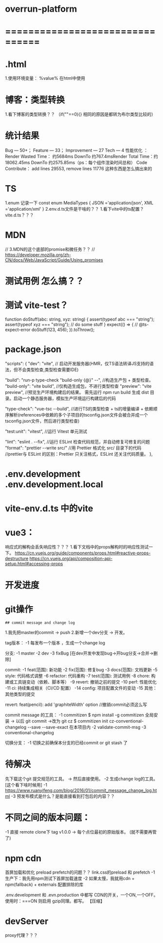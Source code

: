 # overrun-platform

# ================================
# .html
1.使用环境变量： %value% 在html中使用


# 博客：类型转换 
1.看下博客的类型转换？？
（if(""==0){} 相同的原因是都转为布尔类型比较的）



# 统计结果
Bug — 50+；
Feature — 33；
Improvement — 27
Tech — 4
性能优化 ：
Render Wasted Time： 约5684ms 
DownTo 约767.4msRender 
Total Time：约18062.45ms 
DownTo 约2575.85ms（ps：每个组件渲染时间总和）
Code Contribute：
add lines 29553, remove lines 11776
这种东西是怎么搞出来的


# TS
1.enum 记录一下
const enum MediaTypes {
    JSON ='application/json',
    XML ='application/xml'
}
2.env.d.ts文件是干啥的？？ 1.看下vite中的ts配置？vite.d.ts？？？


# MDN
// 3.MDN的这个底部的promise和微任务？？
// https://developer.mozilla.org/zh-CN/docs/Web/JavaScript/Guide/Using_promises 



# 测试用例 怎么搞？？
# 测试 vite-test？
function doStuff(abc: string, xyz: string) {
assert(typeof abc === "string");
assert(typeof xyz === "string");
// do some stuff
}
expect(() => {
// @ts-expect-error
doStuff(123, 456);
}).toThrow();


# package.json
"scripts": {
"dev": "vite",  // 启动开发服务器(HMR，仅TS语法转译JS支持的语法，但不会类型检查,类型检查需要IDE)

"build": "run-p type-check \"build-only {@}\" --",      //构造生产包 + 类型检查。
"build-only": "vite build", //仅构造生成包，不进行类型检查
"preview": "vite preview",  //预览生产环境构建后的结果。 需先运行 npm run build 生成 dist 目录。启动一个静态服务器，模拟生产环境运行构建后的代码

"type-check": "vue-tsc --build", //进行TS的类型检查 + ts的增量编译 + 依赖顺序解析(references中依赖的多个子项目的tsconfig.json文件会被合并成一个tsconfig.json文件，然后进行类型检查)

"test:unit": "vitest",      //运行 Vitest 单元测试

"lint": "eslint . --fix",   //运行 ESLint 检查代码规范，并自动修复可修复的问题
"format": "prettier --write src/"   //用 Prettier 格式化 src/ 目录下的代码
            //prettier与 ESLint 的区别：Prettier 只关注格式，ESLint 还关注代码质量。
},



#  .env.development .env.development.local
# vite-env.d.ts 中的vite





# vue3：
响应式的解构会丢失响应性？？？
1.看下文档中的props解构时的响应性测试一下。
https://cn.vuejs.org/guide/components/props.html#reactive-props-destructure
https://cn.vuejs.org/api/composition-api-setup.html#accessing-props


# 开发进度

# git操作 
    ## commit message and change log
1.我先把master的commit -> push
2.新增一个dev分支 -> 开发。

tag版本：
-1 每发布一个版本 ，生成一个change log

分支:
-1 master
-2 dev
-3 fixBug [在dev开发中发现bug->开bug分支->合并->删除]

commit:
 -1 feat(范围): 新功能
 -2 fix(范围): 修复bug
 -3 docs(范围): 文档更新
 -5 style: 代码格式调整
 -6 refactor: 代码重构
 -7 test(范围): 测试用例
 -8 chore: 构建或工具链变动（依赖、脚本等）
 -9 revert: 撤销之前的提交
 -10 perf: 性能优化
-11 ci:	持续集成相关（CI/CD 配置）
-14 config: 项目配置文件的变动
-15 其他：其他类型的提交

revert: feat(pencil): add 'graphiteWidth' option    //撤销commit必须这么写


commit message 的工具：
-1 commitizen
$ npm install -g commitizen
全局安装 -> 以后 git commit ->改为 git cz
$ commitizen init cz-conventional-changelog --save --save-exact
在本项目内
-2 validate-commit-msg
-3 conventional-changelog


切换分支：
-1 切换之前确保本分支的已经commit or git stash 了






# 待解决
先下载这个git 提交规范的工具。   -> 然后直接使用。
-2 生成change log的工具。 [这个看下啥时候用]
-1 https://www.ruanyifeng.com/blog/2016/01/commit_message_change_log.html
-3 预发布模式是什么？是能直接看到打包后的内容？？



# 不同之间的版本问题：
-1 直接 remote clone下 tag v1.0.0 -> 每个点位最初的原始版本。 (就不需要再管了)



# npm cdn
首屏加载和优化
preload prefetch的问题？？ link.css的preload 和 prefetch
-1 生产下：我先用npm测试下首屏加载速度
-2 如果太慢，我就用cdn + npm(fallback) + externals 配置排除的库



.env.development 和 .evn.production 中都写 CDN的开关，一个ON,一个OFF。 使用时：===ON 则启用
gzip同理。都写。 【压缩】

# devServer
proxy代理？？？
